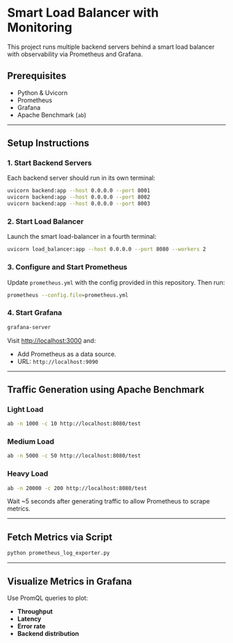 # Smart Load Balancer with Monitoring

This project runs multiple backend servers behind a smart load balancer with observability via Prometheus and Grafana.

## Prerequisites

- Python & Uvicorn
- Prometheus
- Grafana
- Apache Benchmark (`ab`)

---

## Setup Instructions

### 1. Start Backend Servers

Each backend server should run in its own terminal:

```bash
uvicorn backend:app --host 0.0.0.0 --port 8001
uvicorn backend:app --host 0.0.0.0 --port 8002
uvicorn backend:app --host 0.0.0.0 --port 8003
```

### 2. Start Load Balancer

Launch the smart load-balancer in a fourth terminal:

```bash
uvicorn load_balancer:app --host 0.0.0.0 --port 8080 --workers 2
```

### 3. Configure and Start Prometheus

Update `prometheus.yml` with the config provided in this repository. Then run:

```bash
prometheus --config.file=prometheus.yml
```

### 4. Start Grafana

```bash
grafana-server
```

Visit [http://localhost:3000](http://localhost:3000) and:

- Add Prometheus as a data source.
- URL: `http://localhost:9090`

---

## Traffic Generation using Apache Benchmark

### Light Load

```bash
ab -n 1000 -c 10 http://localhost:8080/test
```

### Medium Load

```bash
ab -n 5000 -c 50 http://localhost:8080/test
```

### Heavy Load

```bash
ab -n 20000 -c 200 http://localhost:8080/test
```

Wait ~5 seconds after generating traffic to allow Prometheus to scrape metrics.

---

## Fetch Metrics via Script

```bash
python prometheus_log_exporter.py
```

---

## Visualize Metrics in Grafana

Use PromQL queries to plot:

- **Throughput**
- **Latency**
- **Error rate**
- **Backend distribution**

